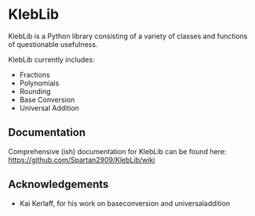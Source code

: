 # KlebLib

KlebLib is a Python library consisting of a variety of classes and functions of questionable usefulness.

KlebLib currently includes:
* Fractions
* Polynomials
* Rounding
* Base Conversion
* Universal Addition

## Documentation 
Comprehensive (ish) documentation for KlebLib can be found here: https://github.com/Spartan2909/KlebLib/wiki

## Acknowledgements
* Kai Kerlaff, for his work on baseconversion and universaladdition
